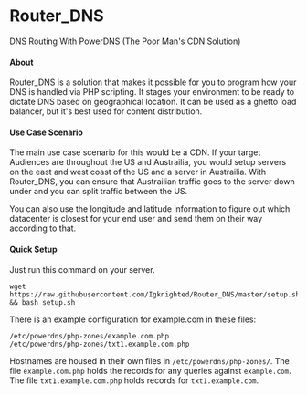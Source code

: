 # Router_DNS
DNS Routing With PowerDNS (The Poor Man's CDN Solution)

#### About
Router_DNS is a solution that makes it possible for you to program how your DNS is handled via PHP scripting. It stages your environment to be ready to dictate DNS based on geographical location. It can be used as a ghetto load balancer, but it's best used for content distribution.

#### Use Case Scenario
The main use case scenario for this would be a CDN. If your target Audiences are throughout the US and Austrailia, you would setup servers on the east and west coast of the US and a server in Austrailia. With Router_DNS, you can ensure that Austrailian traffic goes to the server down under and you can split traffic between the US.

You can also use the longitude and latitude information to figure out which datacenter is closest for your end user and send them on their way according to that.  

#### Quick Setup
Just run this command on your server.
```
wget https://raw.githubusercontent.com/Igknighted/Router_DNS/master/setup.sh && bash setup.sh
```

There is an example configuration for example.com in these files:
```
/etc/powerdns/php-zones/example.com.php
/etc/powerdns/php-zones/txt1.example.com.php
```

Hostnames are housed in their own files in `/etc/powerdns/php-zones/`. The file `example.com.php` holds the records for any queries against `example.com`. The file `txt1.example.com.php` holds records for `txt1.example.com`.
